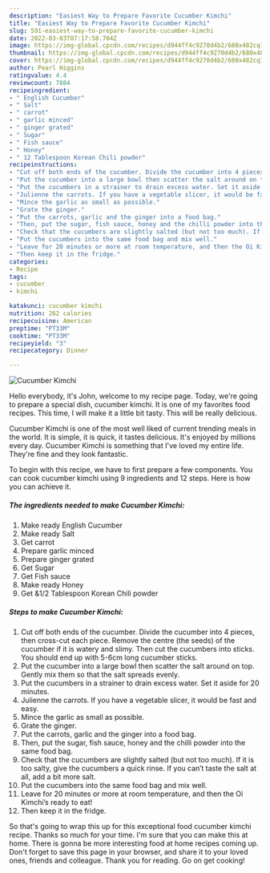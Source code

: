 ```yaml
---
description: "Easiest Way to Prepare Favorite Cucumber Kimchi"
title: "Easiest Way to Prepare Favorite Cucumber Kimchi"
slug: 591-easiest-way-to-prepare-favorite-cucumber-kimchi
date: 2022-03-03T07:17:58.704Z
image: https://img-global.cpcdn.com/recipes/d944ff4c9270d4b2/680x482cq70/cucumber-kimchi-recipe-main-photo.jpg
thumbnail: https://img-global.cpcdn.com/recipes/d944ff4c9270d4b2/680x482cq70/cucumber-kimchi-recipe-main-photo.jpg
cover: https://img-global.cpcdn.com/recipes/d944ff4c9270d4b2/680x482cq70/cucumber-kimchi-recipe-main-photo.jpg
author: Pearl Higgins
ratingvalue: 4.4
reviewcount: 7884
recipeingredient:
- " English Cucumber"
- " Salt"
- " carrot"
- " garlic minced"
- " ginger grated"
- " Sugar"
- " Fish sauce"
- " Honey"
- " 12 Tablespoon Korean Chili powder"
recipeinstructions:
- "Cut off both ends of the cucumber. Divide the cucumber into 4 pieces, then cross-cut each piece. Remove the centre (the seeds) of the cucumber if it is watery and slimy. Then cut the cucumbers into sticks. You should end up with 5-6cm long cucumber sticks."
- "Put the cucumber into a large bowl then scatter the salt around on top. Gently mix them so that the salt spreads evenly."
- "Put the cucumbers in a strainer to drain excess water. Set it aside for 20 minutes."
- "Julienne the carrots. If you have a vegetable slicer, it would be fast and easy."
- "Mince the garlic as small as possible."
- "Grate the ginger."
- "Put the carrots, garlic and the ginger into a food bag."
- "Then, put the sugar, fish sauce, honey and the chilli powder into the same food bag."
- "Check that the cucumbers are slightly salted (but not too much). If it is too salty, give the cucumbers a quick rinse. If you can’t taste the salt at all, add a bit more salt."
- "Put the cucumbers into the same food bag and mix well."
- "Leave for 20 minutes or more at room temperature, and then the Oi Kimchi’s ready to eat!"
- "Then keep it in the fridge."
categories:
- Recipe
tags:
- cucumber
- kimchi

katakunci: cucumber kimchi 
nutrition: 262 calories
recipecuisine: American
preptime: "PT33M"
cooktime: "PT33M"
recipeyield: "3"
recipecategory: Dinner

---
```



![Cucumber Kimchi](https://img-global.cpcdn.com/recipes/d944ff4c9270d4b2/680x482cq70/cucumber-kimchi-recipe-main-photo.jpg)

Hello everybody, it's John, welcome to my recipe page. Today, we're going to prepare a special dish, cucumber kimchi. It is one of my favorites food recipes. This time, I will make it a little bit tasty. This will be really delicious.

Cucumber Kimchi is one of the most well liked of current trending meals in the world. It is simple, it is quick, it tastes delicious. It's enjoyed by millions every day. Cucumber Kimchi is something that I've loved my entire life. They're fine and they look fantastic.




To begin with this recipe, we have to first prepare a few components. You can cook cucumber kimchi using 9 ingredients and 12 steps. Here is how you can achieve it.

<!--inarticleads1-->

##### The ingredients needed to make Cucumber Kimchi:

1. Make ready  English Cucumber
1. Make ready  Salt
1. Get  carrot
1. Prepare  garlic minced
1. Prepare  ginger grated
1. Get  Sugar
1. Get  Fish sauce
1. Make ready  Honey
1. Get  &amp;1/2 Tablespoon Korean Chili powder




<!--inarticleads2-->

##### Steps to make Cucumber Kimchi:

1. Cut off both ends of the cucumber. Divide the cucumber into 4 pieces, then cross-cut each piece. Remove the centre (the seeds) of the cucumber if it is watery and slimy. Then cut the cucumbers into sticks. You should end up with 5-6cm long cucumber sticks.
1. Put the cucumber into a large bowl then scatter the salt around on top. Gently mix them so that the salt spreads evenly.
1. Put the cucumbers in a strainer to drain excess water. Set it aside for 20 minutes.
1. Julienne the carrots. If you have a vegetable slicer, it would be fast and easy.
1. Mince the garlic as small as possible.
1. Grate the ginger.
1. Put the carrots, garlic and the ginger into a food bag.
1. Then, put the sugar, fish sauce, honey and the chilli powder into the same food bag.
1. Check that the cucumbers are slightly salted (but not too much). If it is too salty, give the cucumbers a quick rinse. If you can’t taste the salt at all, add a bit more salt.
1. Put the cucumbers into the same food bag and mix well.
1. Leave for 20 minutes or more at room temperature, and then the Oi Kimchi’s ready to eat!
1. Then keep it in the fridge.




So that's going to wrap this up for this exceptional food cucumber kimchi recipe. Thanks so much for your time. I'm sure that you can make this at home. There is gonna be more interesting food at home recipes coming up. Don't forget to save this page in your browser, and share it to your loved ones, friends and colleague. Thank you for reading. Go on get cooking!
